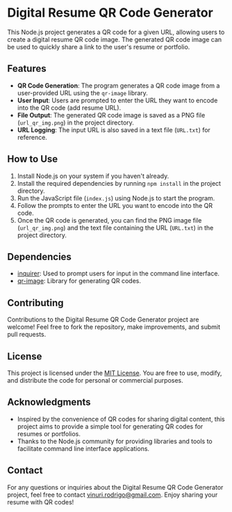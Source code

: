 # Digital Resume QR Code Generator

This Node.js project generates a QR code for a given URL, allowing users to create a digital resume QR code image. The generated QR code image can be used to quickly share a link to the user's resume or portfolio.

## Features

- **QR Code Generation**: The program generates a QR code image from a user-provided URL using the `qr-image` library.
- **User Input**: Users are prompted to enter the URL they want to encode into the QR code (add resume URL).
- **File Output**: The generated QR code image is saved as a PNG file (`url_qr_img.png`) in the project directory.
- **URL Logging**: The input URL is also saved in a text file (`URL.txt`) for reference.

## How to Use

1. Install Node.js on your system if you haven't already.
2. Install the required dependencies by running `npm install` in the project directory.
3. Run the JavaScript file (`index.js`) using Node.js to start the program.
4. Follow the prompts to enter the URL you want to encode into the QR code.
5. Once the QR code is generated, you can find the PNG image file (`url_qr_img.png`) and the text file containing the URL (`URL.txt`) in the project directory.

## Dependencies

- [inquirer](https://www.npmjs.com/package/inquirer): Used to prompt users for input in the command line interface.
- [qr-image](https://www.npmjs.com/package/qr-image): Library for generating QR codes.

## Contributing

Contributions to the Digital Resume QR Code Generator project are welcome! Feel free to fork the repository, make improvements, and submit pull requests.

## License

This project is licensed under the [MIT License](LICENSE). You are free to use, modify, and distribute the code for personal or commercial purposes.

## Acknowledgments

- Inspired by the convenience of QR codes for sharing digital content, this project aims to provide a simple tool for generating QR codes for resumes or portfolios.
- Thanks to the Node.js community for providing libraries and tools to facilitate command line interface applications.

## Contact

For any questions or inquiries about the Digital Resume QR Code Generator project, feel free to contact vinuri.rodrigo@gmail.com. Enjoy sharing your resume with QR codes!
